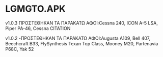# LGMGTO.APK

v1.0.3
ΠΡΟΣΤΕΘΗΚΑΝ ΤΑ ΠΑΡΑΚΑΤΩ ΑΦΟΙ:Cessna 240, ICON A-5 LSA, Piper PA-46, Cessna CITATION

v1.0.2
-ΠΡΟΣΤΕΘΗΚΑΝ ΤΑ ΠΑΡΑΚΑΤΩ ΑΦΟΙ:Augusta A109, Bell 407, Beechcraft B33, FlySynthesis Texan Top Class, Mooney M20, Partenavia P68C, Yak 52
